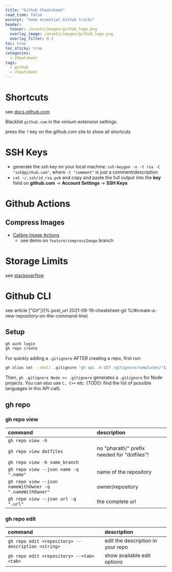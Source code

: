 ```yaml
---
title: "Github Cheatsheet"
read_time: false
excerpt: "Some essential Github tricks"
header:
  teaser: /assets/images/github_logo.png
  overlay_image: /assets/images/github_logo.png
  overlay_filter: 0.5
toc: true
toc_sticky: true
categories:
  - Cheatsheet
tags:
  - github
  - cheatsheet
---
```


# Shortcuts

see [docs.github.com](https://docs.github.com/en/get-started/using-github/keyboard-shortcuts)

Blacklist `github.com` in the vimium extension settings.

press the `?` key on the github.com site to show all shortcuts

# SSH Keys

- generate the ssh key on your local machine: `ssh-keygen -o -t rsa -C "ssh@github.com"`, where `-C "comment"` is just a comment/description
- `cat ~/.ssh/id_rsa.pub` and copy and paste the full output into the **key** field on **github.com** &rarr; **Account Settings** &rarr; **SSH Keys**

# Github Actions

## Compress Images

- [Calibre Image Actions](https://github.com/marketplace/actions/image-actions)
  - see demo on `feature/compressImage` branch

# Storage Limits

see [stackoverflow](https://stackoverflow.com/questions/38768454/repository-size-limits-for-github-com)

# Github CLI

see article ["Git"]({% post_url 2021-08-19-cheatsheet-git %}#create-a-new-repository-on-the-command-line)

## Setup

```bash
gh auth login
gh repo create
```

For quickly adding a `.gitignore` AFTER creating a repo, first run:

```bash
gh alias set --shell .gitignore 'gh api -X GET /gitignore/templates/"$1" --jq ".source"'
```

Then, `gh .gitignore Node >> .gitignore` generates a `.gitignore` for Node projects. You can also use `C, C++` etc. (TODO: find the list of possible languages in this API call).

## gh repo

### gh repo view

| command                                                 | description                                 |
| :------------------------------------------------------ | :------------------------------------------ |
| `gh repo view -h`                                       |
| `gh repo view dotfiles`                                 | no "pharath/" prefix needed for "dotfiles"! |
| `gh repo view -b some_branch`                           |
| `gh repo view --json name -q ".name"`                   | name of the repository                      |
| `gh repo view --json nameWithOwner -q ".nameWithOwner"` | owner/repository                            |
| `gh repo view --json url -q ".url"`                     | the complete url                            |

### gh repo edit

| command                                            | description                       |
| :------------------------------------------------- | :-------------------------------- |
| `gh repo edit <repository> --description <string>` | edit the description in your repo |
| `gh repo edit <repository> --<tab><tab>`           | show available edit options       |
